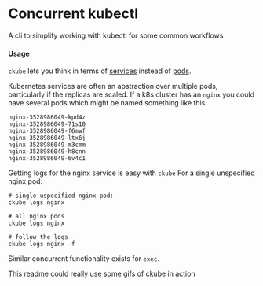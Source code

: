 # Concurrent kubectl
A cli to simplify working with kubectl for some common workflows

#### Usage
`ckube` lets you think in terms of [services](https://kubernetes.io/docs/concepts/services-networking/service/) instead of [pods](https://kubernetes.io/docs/concepts/workloads/pods/pod/).

Kubernetes services are often an abstraction over multiple pods, particularly if the replicas are scaled. If a k8s cluster has an `nginx` you could have several pods which might be named something like this:
```$xslt
nginx-3528986049-kpd4z
nginx-3528986049-71s10 
nginx-3528986049-f6mwf
nginx-3528986049-ltx6j
nginx-3528986049-m3cmm
nginx-3528986049-h8cnn
nginx-3528986049-6v4c1
```

Getting logs for the nginx service is easy with `ckube`
For a single unspecified nginx pod:
```
# single uspecified nginx pod:
ckube logs nginx

# all nginx pods
ckube logs nginx

# follow the logs
ckube logs nginx -f
```

Similar concurrent functionality exists for `exec`.

This readme could really use some gifs of ckube in action